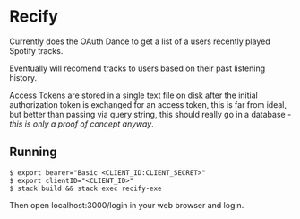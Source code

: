 # Recify

Currently does the OAuth Dance to get a list of a users recently played Spotify tracks.

Eventually will recomend tracks to users based on their past listening history.

Access Tokens are stored in a single text file on disk after the initial authorization token is exchanged for an access token, this is far from ideal, but better than passing via query string, this should really go in a database - *this is only a proof of concept anyway*.

## Running

```shell
$ export bearer="Basic <CLIENT_ID:CLIENT_SECRET>"
$ export clientID="<CLIENT_ID>"
$ stack build && stack exec recify-exe
```

Then open localhost:3000/login in your web browser and login.